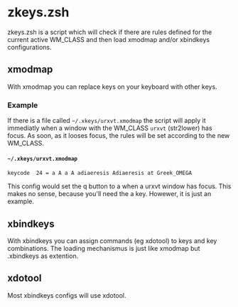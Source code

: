 # zkeys.zsh
zkeys.zsh is a script which will check if there are rules defined for the current active WM_CLASS and then load xmodmap and/or xbindkeys configurations.

## xmodmap
With xmodmap you can replace keys on your keyboard with other keys.

### Example
If there is a file called `~/.xkeys/urxvt.xmodmap` the script will apply it immediatly when a window with the WM_CLASS `urxvt` (str2lower) has focus. As soon, as it looses focus, the rules will be set according to the new WM_CLASS.

#### `~/.xkeys/urxvt.xmodmap`
```
keycode  24 = a A a A adiaeresis Adiaeresis at Greek_OMEGA
```
This config would set the q button to a when a urxvt window has focus. This makes no sense, because you'll need the a key. Howewer, it is just an example.

## xbindkeys
With xbindkeys you can assign commands (eg xdotool) to keys and key combinations. The loading mechanismus is just like xmodmap but .xbindkeys as extention.

## xdotool
Most xbindkeys configs will use xdotool.
